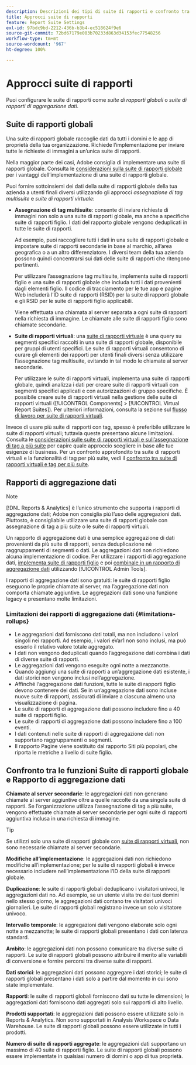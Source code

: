 ```yaml
---
description: Descrizioni dei tipi di suite di rapporti e confronto tra le suite di rapporti globali e le suite di rapporti di aggregazione dati.
title: Approcci suite di rapporti
feature: Report Suite Settings
exl-id: 97bdc9bd-2212-436b-b3b4-ec518624f9e6
source-git-commit: 72bd67179e003b70233d863d34153fec77548256
workflow-type: tm+mt
source-wordcount: '967'
ht-degree: 100%

---
```


# Approcci suite di rapporti

<!-- change filename since page name changed? -->

Puoi configurare le suite di rapporti come *suite di rapporti globali* o *suite di rapporti di aggregazione dati*.

## Suite di rapporti globali

Una suite di rapporti globale raccoglie dati da tutti i domini e le app di proprietà della tua organizzazione. Richiede l’implementazione per inviare tutte le richieste di immagini a un’unica suite di rapporti.

Nella maggior parte dei casi, Adobe consiglia di implementare una suite di rapporti globale. Consulta le [considerazioni sulla suite di rapporti globale](https://experienceleague.adobe.com/docs/analytics/implementation/prepare/global-rs.html?lang=it) per i vantaggi dell’implementazione di una suite di rapporti globale.

Puoi fornire sottoinsiemi dei dati della suite di rapporti globale della tua azienda a utenti finali diversi utilizzando gli approcci *assegnazione di tag multisuite* e *suite di rapporti virtuale*:

* **Assegnazione di tag multisuite**: consente di inviare richieste di immagini non solo a una suite di rapporti globale, ma anche a specifiche suite di rapporti figlio. I dati del rapporto globale vengono deduplicati in tutte le suite di rapporti.

   Ad esempio, puoi raccogliere tutti i dati in una suite di rapporti globale e impostare suite di rapporti secondarie in base al marchio, all’area geografica o a un altro differenziatore. I diversi team della tua azienda possono quindi concentrarsi sui dati delle suite di rapporti che ritengono pertinenti.

   Per utilizzare l’assegnazione tag multisuite, implementa suite di rapporti figlio e una suite di rapporti globale che includa tutti i dati provenienti dagli elementi figlio. Il codice di tracciamento per le tue app e pagine Web includerà l’ID suite di rapporti (RSID) per la suite di rapporti globale e gli RSID per le suite di rapporti figlio applicabili.<!-- Wording/be more specific? And include any links? -->

   Viene effettuata una chiamata al server separata a ogni suite di rapporti nella richiesta di immagine. Le chiamate alle suite di rapporti figlio sono chiamate secondarie.

* **Suite di rapporti virtuali**: una [suite di rapporti virtuale](/help/components/vrs/vrs-about.md) è una query su segmenti specifici raccolti in una suite di rapporti globale, disponibile per gruppi di utenti specifici. Le suite di rapporti virtuali consentono di curare gli elementi dei rapporti per utenti finali diversi senza utilizzare l’assegnazione tag multisuite, evitando in tal modo le chiamate al server secondarie.

   Per utilizzare le suite di rapporti virtuali, implementa una suite di rapporti globale, quindi analizza i dati per creare suite di rapporti virtuali con segmenti specifici applicati e con autorizzazioni di gruppo specifiche. È possibile creare suite di rapporti virtuali nella gestione delle suite di rapporti virtuali ([!UICONTROL Components] > [!UICONTROL Virtual Report Suites]). Per ulteriori informazioni, consulta la sezione sul [flusso di lavoro per suite di rapporti virtuali](/help/components/vrs/c-workflow-vrs/vrs-workflow.md).

Invece di usare più suite di rapporti con tag, spesso è preferibile utilizzare le suite di rapporti virtuali; tuttavia queste presentano alcune limitazioni. Consulta le [considerazioni sulle suite di rapporti virtuali e sull’assegnazione di tag a più suite](/help/components/vrs/vrs-considerations.md) per capire quale approccio scegliere in base alle tue esigenze di business. Per un confronto approfondito tra suite di rapporti virtuali e la funzionalità di tag per più suite, vedi il [confronto tra suite di rapporti virtuali e tag per più suite](/help/components/vrs/vrs-about.md#section_317E4D21CCD74BC38166D2F57D214F78).

## Rapporti di aggregazione dati

>[!NOTE]
>
>[!DNL Reports & Analytics] è l’unico strumento che supporta i rapporti di aggregazione dati; Adobe non consiglia più l’uso delle aggregazioni dati. Piuttosto, è consigliabile utilizzare una suite di rapporti globale con assegnazione di tag a più suite o le suite di rapporti virtuali.

Un rapporto di aggregazione dati è una semplice aggregazione di dati provenienti da più suite di rapporti, senza deduplicazione né raggruppamenti di segmenti o dati. Le aggregazioni dati non richiedono alcuna implementazione di codice. Per utilizzare i rapporti di aggregazione dati, [implementa suite di rapporti figlio](/help/admin/c-manage-report-suites/c-new-report-suite/t-create-a-report-suite.md) e poi [combinale in un rapporto di aggregazione dati](/help/admin/c-manage-report-suites/t-rollups.md) utilizzando [!UICONTROL Admin Tools].

I rapporti di aggregazione dati sono gratuiti: le suite di rapporti figlio eseguono le proprie chiamate al server, ma l’aggregazione dati non comporta chiamate aggiuntive. Le aggregazioni dati sono una funzione legacy e presentano molte limitazioni.

### Limitazioni dei rapporti di aggregazione dati {#limitations-rollups}

* Le aggregazioni dati forniscono dati totali, ma non includono i valori singoli nei rapporti. Ad esempio, i valori eVar1 non sono inclusi, ma può esserlo il relativo valore totale aggregato.
* I dati non vengono deduplicati quando l’aggregazione dati combina i dati di diverse suite di rapporti.
* Le aggregazioni dati vengono eseguite ogni notte a mezzanotte.
* Quando aggiungi una suite di rapporti a un’aggregazione dati esistente, i dati storici non vengono inclusi nell’aggregazione.
* Affinché l‘aggregazione dati funzioni, tutte le suite di rapporti figlio devono contenere dei dati. Se in un’aggregazione dati sono incluse nuove suite di rapporti, assicurati di inviare a ciascuna almeno una visualizzazione di pagina.
* Le suite di rapporti di aggregazione dati possono includere fino a 40 suite di rapporti figlio.
* Le suite di rapporti di aggregazione dati possono includere fino a 100 eventi.
* I dati contenuti nelle suite di rapporti di aggregazione dati non supportano raggruppamenti o segmenti.
* Il rapporto Pagine viene sostituito dal rapporto Siti più popolari, che riporta le metriche a livello di suite figlio.

## Confronto tra le funzioni Suite di rapporti globale e Rapporto di aggregazione dati

**Chiamate al server secondarie**: le aggregazioni dati non generano chiamate al server aggiuntive oltre a quelle raccolte da una singola suite di rapporti. Se l’organizzazione utilizza l’assegnazione di tag a più suite, vengono effettuate chiamate al server secondarie per ogni suite di rapporti aggiuntiva inclusa in una richiesta di immagine.

>[!TIP]
>
>Se utilizzi solo una suite di rapporti globale con [suite di rapporti virtuali](/help/components/vrs/vrs-considerations.md), non sono necessarie chiamate al server secondarie.

**Modifiche all’implementazione**: le aggregazioni dati non richiedono modifiche all’implementazione; per le suite di rapporti globali è invece necessario includere nell’implementazione l’ID della suite di rapporti globale.

**Duplicazione**: le suite di rapporti globali deduplicano i visitatori univoci, le aggregazioni dati no. Ad esempio, se un utente visita tre dei tuoi domini nello stesso giorno, le aggregazioni dati contano tre visitatori univoci giornalieri. Le suite di rapporti globali registrano invece un solo visitatore univoco.

**Intervallo temporale**: le aggregazioni dati vengono elaborate solo ogni notte a mezzanotte; le suite di rapporti globali presentano i dati con latenza standard.

**Ambito**: le aggregazioni dati non possono comunicare tra diverse suite di rapporti. Le suite di rapporti globali possono attribuire il merito alle variabili di conversione e fornire percorsi tra diverse suite di rapporti.

**Dati storici**: le aggregazioni dati possono aggregare i dati storici; le suite di rapporti globali presentano i dati solo a partire dal momento in cui sono state implementate.

**Rapporti**: le suite di rapporti globali forniscono dati su tutte le dimensioni; le aggregazioni dati forniscono dati aggregati solo sui rapporti di alto livello.

**Prodotti supportati**: le aggregazioni dati possono essere utilizzate solo in Reports &amp; Analytics. Non sono supportati in Analysis Workspace o Data Warehouse. Le suite di rapporti globali possono essere utilizzate in tutti i prodotti.

**Numero di suite di rapporti aggregate**: le aggregazioni dati supportano un massimo di 40 suite di rapporti figlio. Le suite di rapporti globali possono essere implementate in qualsiasi numero di domini o app di tua proprietà.
